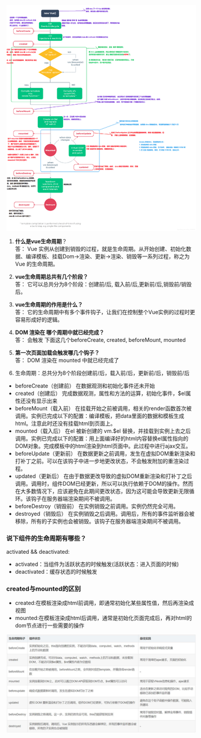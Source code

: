 ![Image text](img/生命周期.png)

1. **什么是vue生命周期**？<br />
答： Vue 实例从创建到销毁的过程，就是生命周期。从开始创建、初始化数据、编译模板、挂载Dom→渲染、更新→渲染、销毁等一系列过程，称之为 Vue 的生命周期。

2. **vue生命周期总共有几个阶段？**<br />
答： 它可以总共分为8个阶段：创建前/后, 载入前/后,更新前/后,销毁前/销毁后。

3. **vue生命周期的作用是什么？**<br />
答： 它的生命周期中有多个事件钩子，让我们在控制整个Vue实例的过程时更容易形成好的逻辑。

4. **DOM 渲染在 哪个周期中就已经完成？**<br />
答： 会触发 下面这几个beforeCreate, created, beforeMount, mounted 

5. **第一次页面加载会触发哪几个钩子？**<br />
答： DOM 渲染在 mounted 中就已经完成了

6. 生命周期：总共分为8个阶段创建前/后，载入前/后，更新前/后，销毁前/后

+ beforeCreate（创建前） 在数据观测和初始化事件还未开始
+ created（创建后） 完成数据观测，属性和方法的运算，初始化事件，$el属性还没有显示出来
+ beforeMount（载入前） 在挂载开始之前被调用，相关的render函数首次被调用。实例已完成以下的配置：编译模板，把data里面的数据和模板生成html。注意此时还没有挂载html到页面上。
+ mounted（载入后） 在el 被新创建的 vm.$el 替换，并挂载到实例上去之后调用。实例已完成以下的配置：用上面编译好的html内容替换el属性指向的DOM对象。完成模板中的html渲染到html页面中。此过程中进行ajax交互。
+ beforeUpdate（更新前） 在数据更新之前调用，发生在虚拟DOM重新渲染和打补丁之前。可以在该钩子中进一步地更改状态，不会触发附加的重渲染过程。
+ updated（更新后） 在由于数据更改导致的虚拟DOM重新渲染和打补丁之后调用。调用时，组件DOM已经更新，所以可以执行依赖于DOM的操作。然而在大多数情况下，应该避免在此期间更改状态，因为这可能会导致更新无限循环。该钩子在服务器端渲染期间不被调用。
+ beforeDestroy（销毁前） 在实例销毁之前调用。实例仍然完全可用。
+ destroyed（销毁后） 在实例销毁之后调用。调用后，所有的事件监听器会被移除，所有的子实例也会被销毁。该钩子在服务器端渲染期间不被调用。

### 说下组件的生命周期有哪些？
activated && deactivated:
+ activated：当组件为活跃状态的时候触发(活跃状态：进入页面的时候)
+ deactivated：缓存状态的时候触发

### created与mounted的区别
+ created:在模板渲染成html前调用，即通常初始化某些属性值，然后再渲染成视图
+ mounted:在模板渲染成html后调用，通常是初始化页面完成后，再对html的dom节点进行一些需要的操作

![Image text](img/生命周期.jpg)